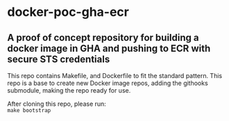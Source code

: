 # docker-poc-gha-ecr

## A proof of concept repository for building a docker image in GHA and pushing to ECR with secure STS credentials

This repo contains Makefile, and Dockerfile to fit the standard pattern.
This repo is a base to create new Docker image repos, adding the githooks submodule, making the repo ready for use.

After cloning this repo, please run:  
`make bootstrap`